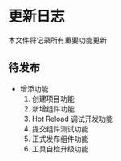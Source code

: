 # 更新日志

本文件将记录所有重要功能更新

## 待发布

- 增添功能
  1. 创建项目功能
  2. 新增组件功能
  3. Hot Reload 调试开发功能
  4. 提交组件测试功能
  5. 正式发布组件功能
  6. 工具自检升级功能
